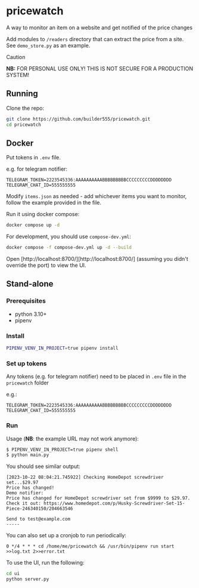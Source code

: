 # pricewatch
A way to monitor an item on a website and get notified of the price changes

Add modules to `/readers` directory that can extract the price from a site. See `demo_store.py` as an example.

> [!CAUTION]
> **NB:** FOR PERSONAL USE ONLY! THIS IS NOT SECURE FOR A PRODUCTION SYSTEM!

## Running

Clone the repo:

```bash
git clone https://github.com/builder555/pricewatch.git
cd pricewatch
```

## Docker

Put tokens in `.env` file.

e.g. for telegram notifier:

```.env
TELEGRAM_TOKEN=2223545336:AAAAAAAAAABBBBBBBBBCCCCCCCCCDDDDDDDD
TELEGRAM_CHAT_ID=555555555
```

Modify `items.json` as needed - add whichever items you want to monitor, follow the example provided in the file.

Run it using docker compose:

```bash
docker compose up -d
```

For development, you should use `compose-dev.yml`:

```bash
docker compose -f compose-dev.yml up -d --build
```

Open [http://localhost:8700/][http://localhost:8700/] (assuming you didn't override the port) to view the UI.

## Stand-alone

### Prerequisites

* python 3.10+
* pipenv

### Install

```bash
PIPENV_VENV_IN_PROJECT=true pipenv install
```

### Set up tokens

Any tokens (e.g. for telegram notifier) need to be placed in `.env` file in the `pricewatch` folder

e.g.:

```.env
TELEGRAM_TOKEN=2223545336:AAAAAAAAAABBBBBBBBBCCCCCCCCCDDDDDDDD
TELEGRAM_CHAT_ID=555555555
```

### Run

Usage (__NB__: the example URL may not work anymore):
```bash
$ PIPENV_VENV_IN_PROJECT=true pipenv shell 
$ python main.py 
```
You should see similar output:

```
[2023-10-22 08:04:21.745922] Checking HomeDepot screwdriver set...$29.97
Price has changed!
Demo notifier: 
Price has changed for HomeDepot screwdriver set from $9999 to $29.97. Check it out: https://www.homedepot.com/p/Husky-Screwdriver-Set-15-Piece-246340150/204663546

Send to test@example.com
-----
```

You can also set up a cronjob to run periodically:

```
0 */4 * * * cd /home/me/pricewatch && /usr/bin/pipenv run start >>log.txt 2>>error.txt
```

To use the UI, run the following:

```bash
cd ui
python server.py
```
